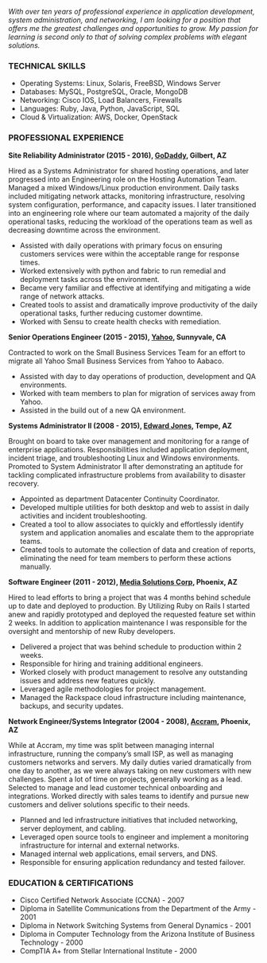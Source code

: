 _With over ten years of professional experience in application development, system administration, and networking, I am looking for a position that offers me the greatest challenges and opportunities to grow. My passion for learning is second only to that of solving complex problems with elegant solutions._

### TECHNICAL SKILLS

- Operating Systems: Linux, Solaris, FreeBSD, Windows Server
- Databases: MySQL, PostgreSQL, Oracle, MongoDB
- Networking: Cisco IOS, Load Balancers, Firewalls
- Languages: Ruby, Java, Python, JavaScript, SQL
- Cloud & Virtualization: AWS, Docker, OpenStack

### PROFESSIONAL EXPERIENCE

**Site Reliability Administrator (2015 - 2016), [GoDaddy][godaddy], Gilbert, AZ**

Hired as a Systems Administrator for shared hosting operations, and later progressed into an Engineering role on the Hosting Automation Team. Managed a mixed Windows/Linux production environment. Daily tasks included mitigating network attacks, monitoring infrastructure, resolving system configuration, performance, and capacity issues. I later transitioned into an engineering role where our team automated a majority of the daily operational tasks, reducing the workload of the operations team as well as decreasing downtime across the environment.

- Assisted with daily operations with primary focus on ensuring customers services were within the acceptable range for response times.
- Worked extensively with python and fabric to run remedial and deployment tasks across the environment.
- Became very familiar and effective at identifying and mitigating a wide range of network attacks.
- Created tools to assist and dramatically improve productivity of the daily operational tasks, further reducing customer downtime.
- Worked with Sensu to create health checks with remediation.

**Senior Operations Engineer (2015 - 2015), [Yahoo][yahoo], Sunnyvale, CA**

Contracted to work on the Small Business Services Team for an effort to migrate all Yahoo Small Business Services from Yahoo to Aabaco.

- Assisted with day to day operations of production, development and QA environments.
- Worked with team members to plan for migration of services away from Yahoo.
- Assisted in the build out of a new QA environment.

**Systems Administrator II (2008 - 2015), [Edward Jones][edwardjones], Tempe, AZ**

Brought on board to take over management and monitoring for a range of enterprise applications. Responsibilities included application deployment, incident triage, and troubleshooting Linux and Windows environments. Promoted to System Administrator II after demonstrating an aptitude for tackling complicated infrastructure problems from availability to disaster recovery.

- Appointed as department Datacenter Continuity Coordinator.
- Developed multiple utilities for both desktop and web to assist in daily activities and incident troubleshooting.
- Created a tool to allow associates to quickly and effortlessly identify system and application anomalies and escalate them to the appropriate teams.
- Created tools to automate the collection of data and creation of reports, eliminating the need for team members to perform these actions manually.

**Software Engineer (2011 - 2012), [Media Solutions Corp][mediasolutionscorp], Phoenix, AZ**

Hired to lead efforts to bring a project that was 4 months behind schedule up to date and deployed to production. By Utilizing Ruby on Rails I started anew and rapidly prototyped and deployed the requested feature set within 2 weeks. In addition to application maintenance I was responsible for the oversight and mentorship of new Ruby developers.

- Delivered a project that was behind schedule to production within 2 weeks.
- Responsible for hiring and training additional engineers.
- Worked closely with product management to resolve any outstanding issues and address new features quickly.
- Leveraged agile methodologies for project management.
- Managed the Rackspace cloud infrastructure including maintenance, backups, and security updates.

**Network Engineer/Systems Integrator (2004 - 2008), [Accram][accram], Phoenix, AZ**

While at Accram, my time was split between managing internal infrastructure, running the company’s small ISP, as well as managing customers networks and servers. My daily duties varied dramatically from one day to another, as we were always taking on new customers with new challenges. Spent a lot of time on projects, generally working as a lead. Selected to manage and lead customer technical onboarding and integrations. Worked directly with sales teams to identify and pursue new customers and deliver solutions specific to their needs.

- Planned and led infrastructure initiatives that included networking, server deployment, and cabling.
- Leveraged open source tools to engineer and implement a monitoring infrastructure for internal and external networks.
- Managed internal web applications, email servers, and DNS.
- Responsible for ensuring application redundancy and tested failover.

### EDUCATION & CERTIFICATIONS

- Cisco Certified Network Associate (CCNA) - 2007
- Diploma in Satellite Communications from the Department of the Army - 2001
- Diploma in Network Switching Systems from General Dynamics - 2001
- Diploma in Computer Technology from the Arizona Institute of Business Technology - 2000
- CompTIA A+ from Stellar International Institute - 2000

[godaddy]: http://godaddy.com/
[yahoo]: http://yahoo.com/
[edwardjones]: https://www.edwardjones.com/
[mediasolutionscorp]: http://mediasolutionscorp.com/
[accram]: http://accram.com/
